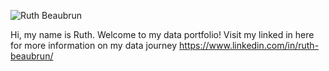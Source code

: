 ![Ruth Beaubrun](https://github.com/rbeaubrun/rbeaubrun/assets/173300113/4a37baf4-435d-46aa-8455-928df7e662b9)


Hi, my name is Ruth. 
Welcome to my data portfolio!
Visit my linked in here for more information on my data journey https://www.linkedin.com/in/ruth-beaubrun/

